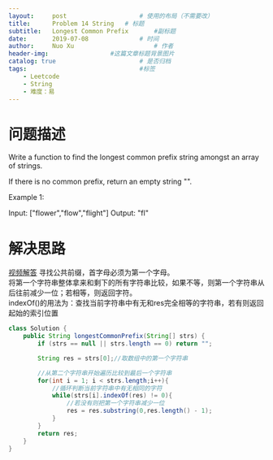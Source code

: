 ```yaml
---
layout:     post   				    # 使用的布局（不需要改）
title:      Problem 14 String	# 标题 
subtitle:   Longest Common Prefix       #副标题
date:       2019-07-08				# 时间
author:     Nuo Xu 						# 作者
header-img:              	#这篇文章标题背景图片
catalog: true 						# 是否归档
tags:								#标签
    - Leetcode
    - String
    - 难度：易
---
```

# 问题描述
Write a function to find the longest common prefix string amongst an array of strings.

If there is no common prefix, return an empty string "".

Example 1:

Input: ["flower","flow","flight"]
Output: "fl"
# 解决思路
[视频解答](https://www.youtube.com/watch?v=JX_P8SVERW0) 
寻找公共前缀，首字母必须为第一个字母。   
将第一个字符串整体拿来和剩下的所有字符串比较，如果不等，则第一个字符串从后往前减少一位；若相等，则返回字符。  
indexOf()的用法为：查找当前字符串中有无和res完全相等的字符串，若有则返回起始的索引位置
```java
class Solution {
    public String longestCommonPrefix(String[] strs) {
        if (strs == null || strs.length == 0) return "";

        String res = strs[0];//取数组中的第一个字符串

        //从第二个字符串开始遍历比较到最后一个字符串
        for(int i = 1; i < strs.length;i++){
            //循环判断当前字符串中有无相同的字符
            while(strs[i].indexOf(res) != 0){
                //若没有则把第一个字符串减少一位
                res = res.substring(0,res.length() - 1);
            }
        }
        return res;
    }
}
```